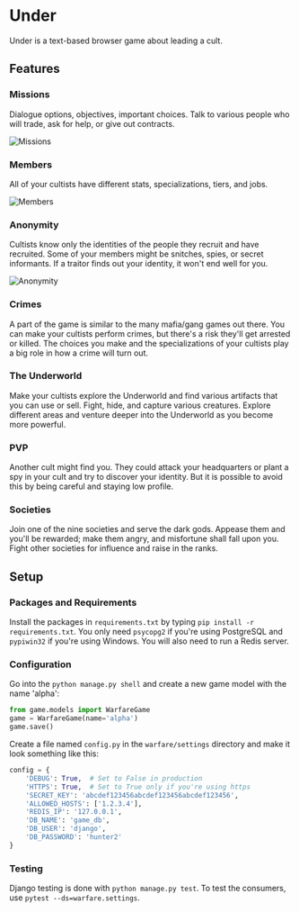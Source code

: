 # Under

Under is a text-based browser game about leading a cult.

## Features

### Missions

Dialogue options, objectives, important choices. Talk to various people who will trade, ask for help, or give out contracts.

![Missions](https://i.imgur.com/XG8y2LQ.png)

### Members

All of your cultists have different stats, specializations, tiers, and jobs.

![Members](https://i.imgur.com/9XaKHMW.png)

### Anonymity

Cultists know only the identities of the people they recruit and have recruited. Some of
your members might be snitches, spies, or secret informants. If a traitor finds out
your identity, it won't end well for you.

![Anonymity](https://i.imgur.com/gHUIExy.png)

### Crimes

A part of the game is similar to the many mafia/gang games out there. You can make
your cultists perform crimes, but there's a risk they'll get arrested or killed. The choices
you make and the specializations of your cultists play a big role in how a crime will turn out.

### The Underworld

Make your cultists explore the Underworld and find various artifacts that you can
use or sell. Fight, hide, and capture various creatures. Explore different areas
and venture deeper into the Underworld as you become more powerful.

### PVP

Another cult might find you. They could attack your headquarters or plant a spy in your cult and try to discover your identity. But it is possible to avoid this by being careful and staying low profile.

### Societies

Join one of the nine societies and serve the dark gods. Appease them and you'll be rewarded;
make them angry, and misfortune shall fall upon you. Fight other societies for influence and
raise in the ranks.

## Setup

### Packages and Requirements

Install the packages in `requirements.txt` by typing `pip install -r requirements.txt`. 
You only need `psycopg2` if you're using PostgreSQL and `pypiwin32` if you're using Windows.
You will also need to run a Redis server.

### Configuration

Go into the `python manage.py shell` and create a new game model with the name 'alpha':
```python
from game.models import WarfareGame
game = WarfareGame(name='alpha')
game.save()
```
Create a file named `config.py` in the `warfare/settings` directory and make it look something like this:
```python
config = {
    'DEBUG': True,  # Set to False in production
    'HTTPS': True,  # Set to True only if you're using https
    'SECRET_KEY': 'abcdef123456abcdef123456abcdef123456',
    'ALLOWED_HOSTS': ['1.2.3.4'],
    'REDIS_IP': '127.0.0.1',
    'DB_NAME': 'game_db',
    'DB_USER': 'django',
    'DB_PASSWORD': 'hunter2'
}
```

### Testing

Django testing is done with `python manage.py test`. To test the consumers, use `pytest --ds=warfare.settings`.